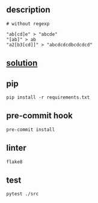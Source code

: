 ## description

```text
# without regexp

"ab[cd]e" > "abcde"
"[ab]" > ab
"a2[b3[cd]]" > "abcdcdcdbcdcdcd"
```

## [solution](./src/solution.py)

## pip 
`pip install -r requirements.txt`

## pre-commit hook
`pre-commit install`

## linter 
`flake8`

## test 
`pytest ./src`